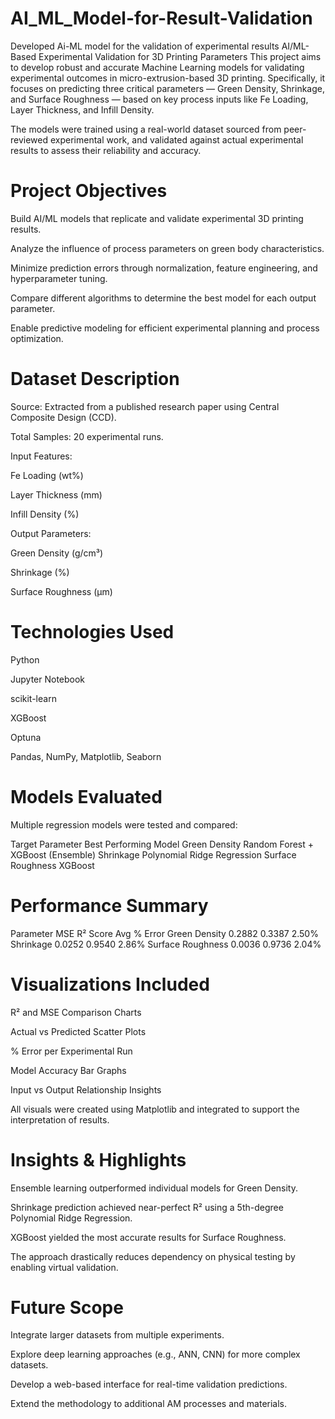 # AI_ML_Model-for-Result-Validation
Developed Ai-ML model for the validation of experimental results 
AI/ML-Based Experimental Validation for 3D Printing Parameters
This project aims to develop robust and accurate Machine Learning models for validating experimental outcomes in micro-extrusion-based 3D printing. Specifically, it focuses on predicting three critical parameters — Green Density, Shrinkage, and Surface Roughness — based on key process inputs like Fe Loading, Layer Thickness, and Infill Density.

The models were trained using a real-world dataset sourced from peer-reviewed experimental work, and validated against actual experimental results to assess their reliability and accuracy.

# Project Objectives
Build AI/ML models that replicate and validate experimental 3D printing results.

Analyze the influence of process parameters on green body characteristics.

Minimize prediction errors through normalization, feature engineering, and hyperparameter tuning.

Compare different algorithms to determine the best model for each output parameter.

Enable predictive modeling for efficient experimental planning and process optimization.

# Dataset Description
Source: Extracted from a published research paper using Central Composite Design (CCD).

Total Samples: 20 experimental runs.

Input Features:

Fe Loading (wt%)

Layer Thickness (mm)

Infill Density (%)

Output Parameters:

Green Density (g/cm³)

Shrinkage (%)

Surface Roughness (μm)

# Technologies Used
Python

Jupyter Notebook

scikit-learn

XGBoost

Optuna

Pandas, NumPy, Matplotlib, Seaborn

# Models Evaluated
Multiple regression models were tested and compared:

Target Parameter	Best Performing Model
Green Density	Random Forest + XGBoost (Ensemble)
Shrinkage	Polynomial Ridge Regression
Surface Roughness	XGBoost

# Performance Summary
Parameter	MSE	R² Score	Avg % Error
Green Density	0.2882	0.3387	2.50%
Shrinkage	0.0252	0.9540	2.86%
Surface Roughness	0.0036	0.9736	2.04%

# Visualizations Included
R² and MSE Comparison Charts

Actual vs Predicted Scatter Plots

% Error per Experimental Run

Model Accuracy Bar Graphs

Input vs Output Relationship Insights

All visuals were created using Matplotlib and integrated to support the interpretation of results.

# Insights & Highlights
Ensemble learning outperformed individual models for Green Density.

Shrinkage prediction achieved near-perfect R² using a 5th-degree Polynomial Ridge Regression.

XGBoost yielded the most accurate results for Surface Roughness.

The approach drastically reduces dependency on physical testing by enabling virtual validation.

# Future Scope
Integrate larger datasets from multiple experiments.

Explore deep learning approaches (e.g., ANN, CNN) for more complex datasets.

Develop a web-based interface for real-time validation predictions.

Extend the methodology to additional AM processes and materials.


